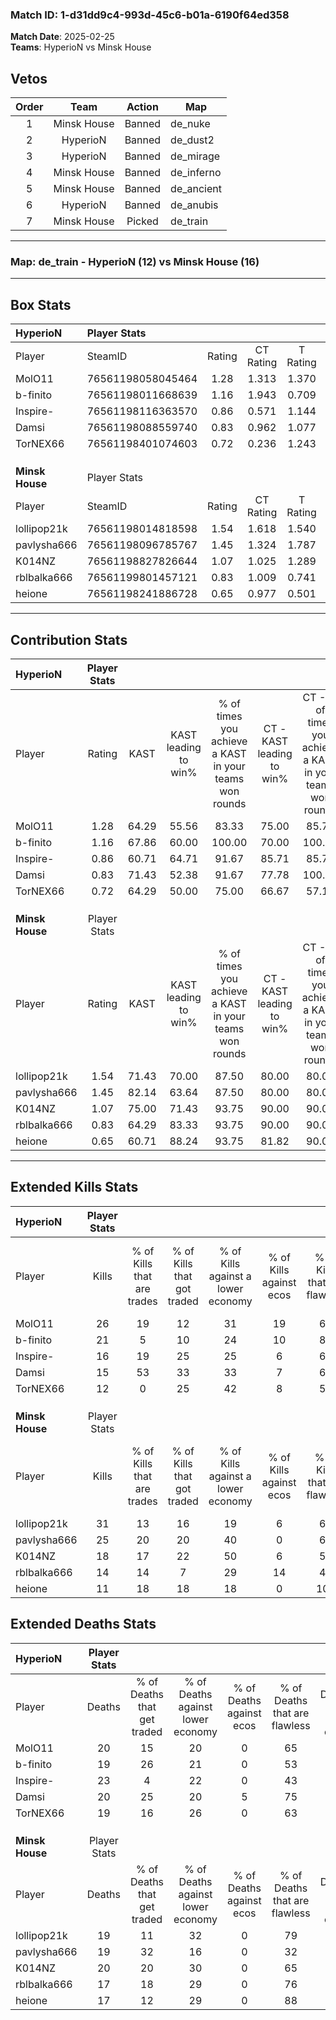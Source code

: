 ### Match ID: 1-d31dd9c4-993d-45c6-b01a-6190f64ed358  
**Match Date**: 2025-02-25  
**Teams**: HyperioN vs Minsk House  

## Vetos  

| Order | Team | Action | Map |
| :---: | :--: | :----: | --- |
| 1 | Minsk House | Banned | de_nuke |
| 2 | HyperioN | Banned | de_dust2 |
| 3 | HyperioN | Banned | de_mirage |
| 4 | Minsk House | Banned | de_inferno |
| 5 | Minsk House | Banned | de_ancient |
| 6 | HyperioN | Banned | de_anubis |
| 7 | Minsk House | Picked | de_train |

---  

### **Map**: de_train - HyperioN (12) vs Minsk House (16)  
---  

## Box Stats  

| **HyperioN**    | Player Stats      |        |           |          |       |       |       |         |        |      |     |
| :- | :- | :-: | :-: | :-: | :-: | :-: | :-: | :-: | :-: | :-: | :-: |
| Player          | SteamID           | Rating | CT Rating | T Rating | KAST  |  ADR  | Kills | Assists | Deaths | K/D  | HS% |
| MolO11          | 76561198058045464 |  1.28  |   1.313   |  1.370   | 64.29 | 96.8  |  26   |    5    |   20   | 1.30 | 50  |
| b-finito        | 76561198011668639 |  1.16  |   1.943   |  0.709   | 67.86 | 90.9  |  21   |    7    |   19   | 1.11 | 57  |
| Inspire-        | 76561198116363570 |  0.86  |   0.571   |  1.144   | 60.71 | 79.7  |  16   |   11    |   23   | 0.70 | 68  |
| Damsi           | 76561198088559740 |  0.83  |   0.962   |  1.077   | 71.43 | 50.4  |  15   |    1    |   20   | 0.75 | 20  |
| TorNEX66        | 76561198401074603 |  0.72  |   0.236   |  1.243   | 64.29 | 50.1  |  12   |    5    |   19   | 0.63 | 58  |
|                 |                   |        |           |          |       |       |       |         |        |      |     |
|                 |                   |        |           |          |       |       |       |         |        |      |     |
|                 |                   |        |           |          |       |       |       |         |        |      |     |
| **Minsk House** | Player Stats      |        |           |          |       |       |       |         |        |      |     |
| Player          | SteamID           | Rating | CT Rating | T Rating | KAST  |  ADR  | Kills | Assists | Deaths | K/D  | HS% |
| lollipop21k     | 76561198014818598 |  1.54  |   1.618   |  1.540   | 71.43 | 109.1 |  31   |    3    |   19   | 1.63 | 61  |
| pavlysha666     | 76561198096785767 |  1.45  |   1.324   |  1.787   | 82.14 | 103.4 |  25   |   13    |   19   | 1.32 | 56  |
| K014NZ          | 76561198827826644 |  1.07  |   1.025   |  1.289   | 75.00 | 74.8  |  18   |   13    |   20   | 0.90 | 38  |
| rblbalka666     | 76561199801457121 |  0.83  |   1.009   |  0.741   | 64.29 | 51.6  |  14   |    6    |   17   | 0.82 | 21  |
| heione          | 76561198241886728 |  0.65  |   0.977   |  0.501   | 60.71 | 35.9  |  11   |    4    |   17   | 0.65 | 27  |
---  

## Contribution Stats  

| **HyperioN**    | Player Stats |       |                      |                                                        |                           |                                                             |                          |                                                            |
| :- | :-: | :-: | :-: | :-: | :-: | :-: | :-: | :-: |
| Player          |    Rating    | KAST  | KAST leading to win% | % of times you achieve a KAST in your teams won rounds | CT - KAST leading to win% | CT - % of times you achieve a KAST in your teams won rounds | T - KAST leading to win% | T - % of times you achieve a KAST in your teams won rounds |
| MolO11          |     1.28     | 64.29 |        55.56         |                         83.33                          |           75.00           |                            85.71                            |          40.00           |                           80.00                            |
| b-finito        |     1.16     | 67.86 |        60.00         |                         100.00                         |           70.00           |                           100.00                            |          50.00           |                           100.00                           |
| Inspire-        |     0.86     | 60.71 |        64.71         |                         91.67                          |           85.71           |                            85.71                            |          50.00           |                           100.00                           |
| Damsi           |     0.83     | 71.43 |        52.38         |                         91.67                          |           77.78           |                           100.00                            |          33.33           |                           80.00                            |
| TorNEX66        |     0.72     | 64.29 |        50.00         |                         75.00                          |           66.67           |                            57.14                            |          41.67           |                           100.00                           |
|                 |              |       |                      |                                                        |                           |                                                             |                          |                                                            |
|                 |              |       |                      |                                                        |                           |                                                             |                          |                                                            |
|                 |              |       |                      |                                                        |                           |                                                             |                          |                                                            |
| **Minsk House** | Player Stats |       |                      |                                                        |                           |                                                             |                          |                                                            |
| Player          |    Rating    | KAST  | KAST leading to win% | % of times you achieve a KAST in your teams won rounds | CT - KAST leading to win% | CT - % of times you achieve a KAST in your teams won rounds | T - KAST leading to win% | T - % of times you achieve a KAST in your teams won rounds |
| lollipop21k     |     1.54     | 71.43 |        70.00         |                         87.50                          |           80.00           |                            80.00                            |          60.00           |                           100.00                           |
| pavlysha666     |     1.45     | 82.14 |        63.64         |                         87.50                          |           80.00           |                            80.00                            |          50.00           |                           100.00                           |
| K014NZ          |     1.07     | 75.00 |        71.43         |                         93.75                          |           90.00           |                            90.00                            |          54.55           |                           100.00                           |
| rblbalka666     |     0.83     | 64.29 |        83.33         |                         93.75                          |           90.00           |                            90.00                            |          75.00           |                           100.00                           |
| heione          |     0.65     | 60.71 |        88.24         |                         93.75                          |           81.82           |                            90.00                            |          100.00          |                           100.00                           |
---  

## Extended Kills Stats  

| **HyperioN**    | Player Stats |                            |                            |                                    |                         |                              |                                 |                                       |                    |           |
| :- | :-: | :-: | :-: | :-: | :-: | :-: | :-: | :-: | :-: | :-: |
| Player          |    Kills     | % of Kills that are trades | % of Kills that got traded | % of Kills against a lower economy | % of Kills against ecos | % of Kills that are flawless | % of Kills that are close duels | % of Kills that are assisted by flash | Pistol Round Kills | AWP Kills |
| MolO11          |      26      |             19             |             12             |                 31                 |           19            |              69              |                0                |                  15                   |         2          |     0     |
| b-finito        |      21      |             5              |             10             |                 24                 |           10            |              81              |               10                |                   0                   |         3          |     2     |
| Inspire-        |      16      |             19             |             25             |                 25                 |            6            |              63              |                6                |                   6                   |         3          |     0     |
| Damsi           |      15      |             53             |             33             |                 33                 |            7            |              67              |                7                |                   0                   |         0          |     5     |
| TorNEX66        |      12      |             0              |             25             |                 42                 |            8            |              50              |                0                |                   0                   |         2          |     0     |
|                 |              |                            |                            |                                    |                         |                              |                                 |                                       |                    |           |
|                 |              |                            |                            |                                    |                         |                              |                                 |                                       |                    |           |
|                 |              |                            |                            |                                    |                         |                              |                                 |                                       |                    |           |
| **Minsk House** | Player Stats |                            |                            |                                    |                         |                              |                                 |                                       |                    |           |
| Player          |    Kills     | % of Kills that are trades | % of Kills that got traded | % of Kills against a lower economy | % of Kills against ecos | % of Kills that are flawless | % of Kills that are close duels | % of Kills that are assisted by flash | Pistol Round Kills | AWP Kills |
| lollipop21k     |      31      |             13             |             16             |                 19                 |            6            |              65              |                3                |                   6                   |         1          |     0     |
| pavlysha666     |      25      |             20             |             20             |                 40                 |            0            |              60              |                4                |                   0                   |         2          |     0     |
| K014NZ          |      18      |             17             |             22             |                 50                 |            6            |              50              |               17                |                   0                   |         0          |     0     |
| rblbalka666     |      14      |             14             |             7              |                 29                 |           14            |              43              |               14                |                   7                   |         2          |     0     |
| heione          |      11      |             18             |             18             |                 18                 |            0            |             100              |                0                |                   9                   |         0          |     8     |
## Extended Deaths Stats  

| **HyperioN**    | Player Stats |                             |                                   |                          |                               |                            |                           |               |
| :- | :-: | :-: | :-: | :-: | :-: | :-: | :-: | :-: |
| Player          |    Deaths    | % of Deaths that get traded | % of Deaths against lower economy | % of Deaths against ecos | % of Deaths that are flawless | % of Deaths that are close | % of Deaths while blinded | Deaths to AWP |
| MolO11          |      20      |             15              |                20                 |            0             |              65               |             5              |             5             |       2       |
| b-finito        |      19      |             26              |                21                 |            0             |              53               |             5              |             0             |       2       |
| Inspire-        |      23      |              4              |                22                 |            0             |              43               |             17             |             9             |       0       |
| Damsi           |      20      |             25              |                20                 |            5             |              75               |             0              |             5             |       2       |
| TorNEX66        |      19      |             16              |                26                 |            0             |              63               |             5              |             0             |       2       |
|                 |              |                             |                                   |                          |                               |                            |                           |               |
|                 |              |                             |                                   |                          |                               |                            |                           |               |
|                 |              |                             |                                   |                          |                               |                            |                           |               |
| **Minsk House** | Player Stats |                             |                                   |                          |                               |                            |                           |               |
| Player          |    Deaths    | % of Deaths that get traded | % of Deaths against lower economy | % of Deaths against ecos | % of Deaths that are flawless | % of Deaths that are close | % of Deaths while blinded | Deaths to AWP |
| lollipop21k     |      19      |             11              |                32                 |            0             |              79               |             0              |            11             |       1       |
| pavlysha666     |      19      |             32              |                16                 |            0             |              32               |             11             |             5             |       2       |
| K014NZ          |      20      |             20              |                30                 |            0             |              65               |             0              |             0             |       1       |
| rblbalka666     |      17      |             18              |                29                 |            0             |              76               |             6              |             6             |       2       |
| heione          |      17      |             12              |                29                 |            0             |              88               |             6              |             6             |       1       |
